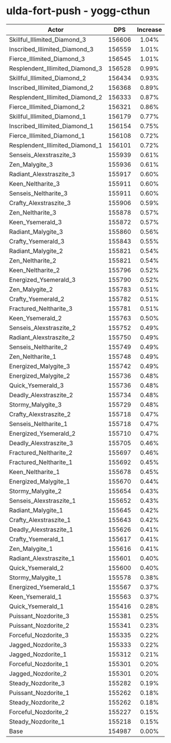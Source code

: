 # ulda-fort-push - yogg-cthun
| Actor | DPS | Increase |
|---|:---:|:---:|
|Skillful_Illimited_Diamond_3|156606|1.04%|
|Inscribed_Illimited_Diamond_3|156559|1.01%|
|Fierce_Illimited_Diamond_3|156545|1.01%|
|Resplendent_Illimited_Diamond_3|156528|0.99%|
|Skillful_Illimited_Diamond_2|156434|0.93%|
|Inscribed_Illimited_Diamond_2|156368|0.89%|
|Resplendent_Illimited_Diamond_2|156333|0.87%|
|Fierce_Illimited_Diamond_2|156321|0.86%|
|Skillful_Illimited_Diamond_1|156179|0.77%|
|Inscribed_Illimited_Diamond_1|156154|0.75%|
|Fierce_Illimited_Diamond_1|156108|0.72%|
|Resplendent_Illimited_Diamond_1|156101|0.72%|
|Senseis_Alexstraszite_3|155939|0.61%|
|Zen_Malygite_3|155936|0.61%|
|Radiant_Alexstraszite_3|155917|0.60%|
|Keen_Neltharite_3|155911|0.60%|
|Senseis_Neltharite_3|155911|0.60%|
|Crafty_Alexstraszite_3|155906|0.59%|
|Zen_Neltharite_3|155878|0.57%|
|Keen_Ysemerald_3|155872|0.57%|
|Radiant_Malygite_3|155860|0.56%|
|Crafty_Ysemerald_3|155843|0.55%|
|Radiant_Malygite_2|155821|0.54%|
|Zen_Neltharite_2|155821|0.54%|
|Keen_Neltharite_2|155796|0.52%|
|Energized_Ysemerald_3|155790|0.52%|
|Zen_Malygite_2|155783|0.51%|
|Crafty_Ysemerald_2|155782|0.51%|
|Fractured_Neltharite_3|155781|0.51%|
|Keen_Ysemerald_2|155763|0.50%|
|Senseis_Alexstraszite_2|155752|0.49%|
|Radiant_Alexstraszite_2|155750|0.49%|
|Senseis_Neltharite_2|155749|0.49%|
|Zen_Neltharite_1|155748|0.49%|
|Energized_Malygite_3|155742|0.49%|
|Energized_Malygite_2|155736|0.48%|
|Quick_Ysemerald_3|155736|0.48%|
|Deadly_Alexstraszite_2|155734|0.48%|
|Stormy_Malygite_3|155729|0.48%|
|Crafty_Alexstraszite_2|155718|0.47%|
|Senseis_Neltharite_1|155718|0.47%|
|Energized_Ysemerald_2|155710|0.47%|
|Deadly_Alexstraszite_3|155705|0.46%|
|Fractured_Neltharite_2|155697|0.46%|
|Fractured_Neltharite_1|155692|0.45%|
|Keen_Neltharite_1|155678|0.45%|
|Energized_Malygite_1|155670|0.44%|
|Stormy_Malygite_2|155654|0.43%|
|Senseis_Alexstraszite_1|155652|0.43%|
|Radiant_Malygite_1|155645|0.42%|
|Crafty_Alexstraszite_1|155643|0.42%|
|Deadly_Alexstraszite_1|155626|0.41%|
|Crafty_Ysemerald_1|155617|0.41%|
|Zen_Malygite_1|155616|0.41%|
|Radiant_Alexstraszite_1|155601|0.40%|
|Quick_Ysemerald_2|155600|0.40%|
|Stormy_Malygite_1|155578|0.38%|
|Energized_Ysemerald_1|155567|0.37%|
|Keen_Ysemerald_1|155563|0.37%|
|Quick_Ysemerald_1|155416|0.28%|
|Puissant_Nozdorite_3|155381|0.25%|
|Puissant_Nozdorite_2|155341|0.23%|
|Forceful_Nozdorite_3|155335|0.22%|
|Jagged_Nozdorite_3|155333|0.22%|
|Jagged_Nozdorite_1|155312|0.21%|
|Forceful_Nozdorite_1|155301|0.20%|
|Jagged_Nozdorite_2|155301|0.20%|
|Steady_Nozdorite_3|155282|0.19%|
|Puissant_Nozdorite_1|155262|0.18%|
|Steady_Nozdorite_2|155262|0.18%|
|Forceful_Nozdorite_2|155227|0.15%|
|Steady_Nozdorite_1|155218|0.15%|
|Base|154987|0.00%|
